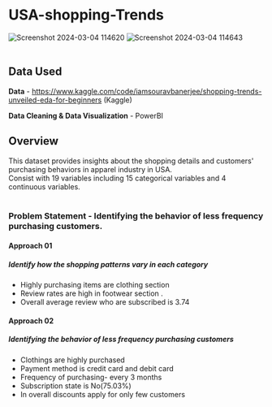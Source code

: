 # USA-shopping-Trends

![Screenshot 2024-03-04 114620](https://github.com/DushanC/USA-shopping-Trends-PowerBi-dashboard-/assets/144117430/6e01ab4a-6f78-4214-bf94-37f84669f041)
![Screenshot 2024-03-04 114643](https://github.com/DushanC/USA-shopping-Trends-PowerBi-dashboard-/assets/144117430/73f9188e-baf2-48ef-bcd8-416f9980d18c)</br></br>


## Data Used
<b>Data</b> - https://www.kaggle.com/code/iamsouravbanerjee/shopping-trends-unveiled-eda-for-beginners (Kaggle)
<p><b>Data Cleaning & Data Visualization</b> - PowerBI</p>

## Overview


This dataset provides insights about the  shopping details and customers' purchasing behaviors in apparel industry in USA.</br>
Consist with 19 variables including 15 categorical variables and 4 continuous  variables.</br></br>
### Problem Statement - Identifying the behavior of less frequency purchasing customers.

#### Approach 01 
##### Identify how the shopping patterns vary in each category
 * Highly purchasing items are clothing section
 * Review rates are high in footwear section .
 * Overall average review who are subscribed is 3.74

#### Approach 02
##### Identifying the behavior of less frequency purchasing customers
 * Clothings are highly purchased 
 * Payment method is credit card and debit  card
 * Frequency of purchasing- every 3 months
 * Subscription state is No(75.03%)
 * In overall  discounts apply for only few customers






